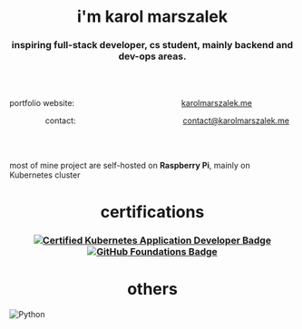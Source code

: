 <h1 align="center">i'm karol marszalek</h1>
<h3 align="center">inspiring full-stack developer, cs student, mainly backend and dev-ops areas.</h3>
<br><br>

portfolio website:&nbsp;&nbsp;&nbsp;&nbsp;&nbsp;&nbsp;&nbsp;&nbsp;&nbsp;&nbsp;&nbsp;&nbsp;&nbsp;&nbsp;&nbsp;&nbsp;&nbsp;&nbsp;&nbsp;&nbsp;&nbsp;&nbsp;&nbsp;&nbsp;&nbsp;&nbsp;&nbsp;&nbsp;&nbsp;&nbsp;&nbsp;&nbsp;&nbsp;&nbsp;&nbsp;&nbsp;&nbsp;&nbsp;&nbsp;&nbsp;&nbsp;&nbsp;&nbsp;&nbsp;&nbsp;&nbsp;&nbsp;&nbsp;[karolmarszalek.me](karolmarszalek.me)

  &nbsp;&nbsp;&nbsp;&nbsp;&nbsp;&nbsp;&nbsp;&nbsp;&nbsp;&nbsp;&nbsp;&nbsp;&nbsp;&nbsp;&nbsp;&nbsp;contact:&nbsp;&nbsp;&nbsp;&nbsp;&nbsp;&nbsp;&nbsp;&nbsp;&nbsp;&nbsp;&nbsp;&nbsp;&nbsp;&nbsp;&nbsp;&nbsp;&nbsp;&nbsp;&nbsp;&nbsp;&nbsp;&nbsp;&nbsp;&nbsp;&nbsp;&nbsp;&nbsp;&nbsp;&nbsp;&nbsp;&nbsp;&nbsp;&nbsp;&nbsp;&nbsp;&nbsp;&nbsp;&nbsp;&nbsp;&nbsp;&nbsp;&nbsp;&nbsp;&nbsp;&nbsp;&nbsp;&nbsp;&nbsp;contact@karolmarszalek.me

<br><br>

most of mine project are self-hosted on **Raspberry Pi**, mainly on Kubernetes cluster

<h1 align="center">certifications</h1>
<h3 align="center">

[![Certified Kubernetes Application Developer Badge](https://images.credly.com/size/220x220/images/cc8adc83-1dc6-4d57-8e20-22171247e052/blob)](https://www.credly.com/badges/bedfc897-7107-42a0-a08f-6c6e2913d837/public_url) [![GitHub Foundations Badge](https://images.credly.com/size/220x220/images/024d0122-724d-4c5a-bd83-cfe3c4b7a073/image.png)](https://www.credly.com/badges/4532b3f9-ff39-412c-9e00-c2747f0a7846/public_url)

</h3>

<h1 align="center">others</h1>

![Python](https://www.codewars.com/users/kkaarroollm/badges/small)
